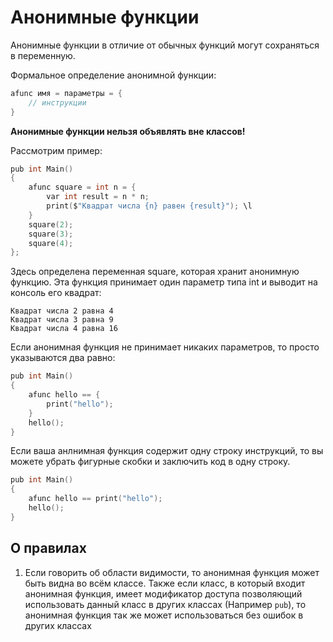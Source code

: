 # Анонимные функции
Анонимные функции в отличие от обычных функций могут сохраняться в переменную.

Формальное определение анонимной функции:
```C
afunc имя = параметры = {
    // инструкции
}
```
**Анонимные функции нельзя объявлять вне классов!**

Рассмотрим пример:
```C
pub int Main()
{
    afunc square = int n = {
        var int result = n * n;
        print($"Квадрат числа {n} равен {result}"); \l
    }
    square(2);
    square(3);
    square(4);
};
```
Здесь определена переменная square,
которая хранит анонимную функцию.
Эта функция принимает один параметр типа int и выводит на консоль его квадрат:
```
Квадрат числа 2 равна 4
Квадрат числа 3 равна 9
Квадрат числа 4 равна 16
```
Если анонимная функция не принимает никаких параметров, то просто указываются два равно:
```C
pub int Main()
{
    afunc hello == {
        print("hello");
    }
    hello();
}
```
Если ваша анлнимная функция содержит одну строку инструкций,
то вы можете убрать фигурные скобки и заключить код в одну строку.
```C
pub int Main()
{
    afunc hello == print("hello");
    hello();
}
```

## О правилах
1. Если говорить об области видимости, то анонимная функция может быть видна во всём классе. Также если класс, в который входит анонимная функция, имеет модификатор доступа позволяющий использовать данный класс в других классах (Например `pub`), то анонимная функция так же может использоваться без ошибок в других классах
